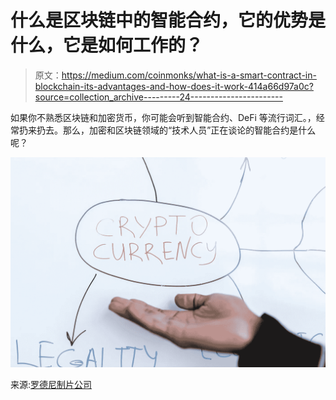 # 什么是区块链中的智能合约，它的优势是什么，它是如何工作的？

> 原文：<https://medium.com/coinmonks/what-is-a-smart-contract-in-blockchain-its-advantages-and-how-does-it-work-414a66d97a0c?source=collection_archive---------24----------------------->

如果你不熟悉区块链和加密货币，你可能会听到智能合约、DeFi 等流行词汇。，经常扔来扔去。那么，加密和区块链领域的“技术人员”正在谈论的智能合约是什么呢？

![](img/3ea63857459f79d3ba85f55a5f9be7b4.png)

来源:[罗德尼制片公司](https://www.pexels.com/@rodnae-prod/)